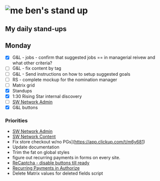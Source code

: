 # ![me](https://avatars2.githubusercontent.com/u/5232044?s=50&v=4) ben's stand up

## My daily stand-ups

## Monday

- [X] G&L - jobs - confirm that suggested jobs == in managerial reivew and what other criteria?
- [ ] G&L - fix content by tag 
- [ ] G&L - Send instructions on how to setup suggested goals
- [ ] RS - complete mockup for the nomination manager
- [ ] Matrix grid
- [X] Standups
- [X] 1:30 Rising Star internal discovery
- [ ] [SW Network Admin](https://app.clickup.com/8537154/v/l/li/54890360?pr=12760709)
- [X] G&L buttons

### Priorities 
    
- [SW Network Admin](https://app.clickup.com/8537154/v/l/li/54890360?pr=12760709)
- [SW Network Content](https://app.clickup.com/8537154/v/l/li/54892353?pr=12760709)
- Fix store checkout w/no PGs](https://app.clickup.com/t/m6y681)
- Update documentation
- Trim the fat on global styles
- figure out recurring payments in forms on every site.
- [ReCaptcha - disable buttons till ready](https://projects.madebyspeak.com/#/tasks/17598281)
- [Recurring Payments in Authorize](https://projects.madebyspeak.com/#/tasks/16411534)
- Delete Matrix values for deleted fields script
